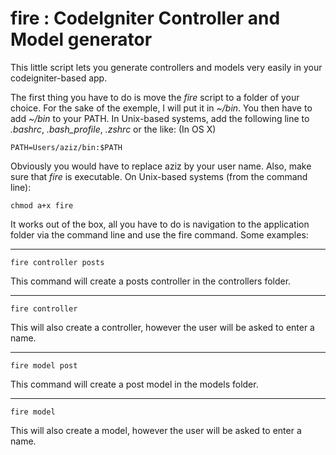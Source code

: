 # fire : CodeIgniter Controller and Model generator
This little script lets you generate controllers and models very easily in your codeigniter-based app.

The first thing you have to do is move the *fire* script to a folder of your choice. For the sake of the exemple, I will put it in *~/bin*. You then have to add *~/bin* to your PATH. In Unix-based systems, add the following line to *.bashrc*, *.bash_profile*, *.zshrc* or the like: (In OS X)

    PATH=Users/aziz/bin:$PATH

Obviously you would have to replace aziz by your user name. Also, make sure that *fire* is executable. On Unix-based systems (from the command line):

    chmod a+x fire

It works out of the box, all you have to do is navigation to the application folder via the command line and use the fire command. Some examples:

--------------------
    fire controller posts
This command will create a posts controller in the controllers folder.

--------------------
    fire controller
This will also create a controller, however the user will be asked to enter a name.

--------------------
    fire model post
This command will create a post model in the models folder.

--------------------
    fire model
This will also create a model, however the user will be asked to enter a name.